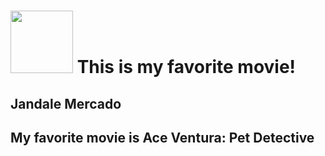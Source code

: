 <h1><img src="https://user-images.githubusercontent.com/120252588/206852541-240ddf9e-08b6-4ccb-9fcc-46bcd9a7304e.png" width="100" height="100"/> This is my favorite movie!</h1> 
<h2> Jandale Mercado </h2>

<h2> My favorite movie is Ace Ventura: Pet Detective </h2> 


